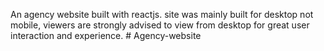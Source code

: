 
An agency website built with reactjs. site was mainly built for desktop not mobile, viewers are strongly advised to view from desktop for great user interaction and experience.
#   A g e n c y - w e b s i t e  
 